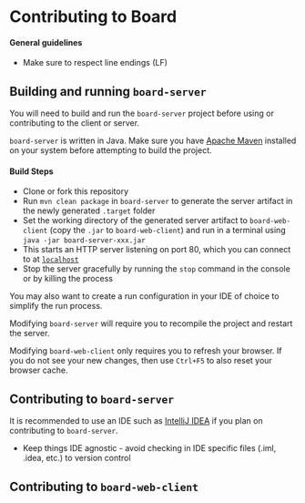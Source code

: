 # Contributing to Board

#### General guidelines

- Make sure to respect line endings (LF)

## Building and running `board-server`
You will need to build and run the `board-server` project before using or contributing to the client or server. 

`board-server` is written in Java. Make sure you have [Apache Maven](https://maven.apache.org/index.html) installed on your system before attempting to build the project.

#### Build Steps
- Clone or fork this repository
- Run `mvn clean package` in `board-server` to generate the server artifact in the newly generated `.target` folder
- Set the working directory of the generated server artifact to `board-web-client` (copy the `.jar` to `board-web-client`) and run in a terminal using `java -jar board-server-xxx.jar`
 - This starts an HTTP server listening on port 80, which you can connect to at [`localhost`](localhost)
 - Stop the server gracefully by running the `stop` command in the console or by killing the process


You may also want to create a run configuration in your IDE of choice to simplify the run process. 

Modifying `board-server` will require you to recompile the project and restart the server.

Modifying `board-web-client` only requires you to refresh your browser. If you do not see your new changes, then use `Ctrl+F5` to also reset your browser cache.

## Contributing to `board-server`

It is recommended to use an IDE such as [IntelliJ IDEA](https://www.jetbrains.com/idea/) if you plan on contributing to `board-server`.

- Keep things IDE agnostic - avoid checking in IDE specific files (.iml, .idea, etc.) to version control

## Contributing to `board-web-client`

